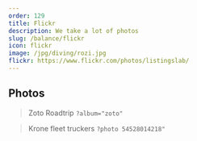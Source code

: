 ```yaml
---
order: 129
title: Flickr
description: We take a lot of photos
slug: /balance/flickr
icon: flickr
image: /jpg/diving/rozi.jpg
flickr: https://www.flickr.com/photos/listingslab/
---
```


## Photos

> Zoto Roadtrip
> `?album="zoto"`

> Krone fleet truckers
> `?photo 54528014218"`
